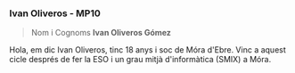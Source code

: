 ### Ivan Oliveros - MP10

> Nom i Cognoms
**Ivan Oliveros Gómez**

Hola, em dic Ivan Oliveros, tinc 18 anys i soc de Móra d'Ebre. Vinc a aquest cicle després de fer la ESO i un grau mitjà d'informàtica (SMIX) a Móra.
